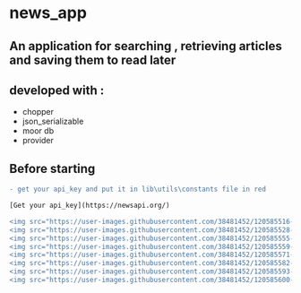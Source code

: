 # news_app

## An application for searching , retrieving articles and saving them to read later

## developed with :
* chopper
* json_serializable
* moor db
* provider

## Before starting 

```diff
- get your api_key and put it in lib\utils\constants file in red

[Get your api_key](https://newsapi.org/)

<img src="https://user-images.githubusercontent.com/38481452/120585516-28fcd800-c432-11eb-86e4-4d7cbd91035a.jpg" />
<img src="https://user-images.githubusercontent.com/38481452/120585528-2dc18c00-c432-11eb-8c49-4602a6516171.jpg" />
<img src="https://user-images.githubusercontent.com/38481452/120585555-374af400-c432-11eb-84f1-45ee77a69906.jpg" />
<img src="https://user-images.githubusercontent.com/38481452/120585559-3ade7b00-c432-11eb-9bea-c96774280375.jpg" />
<img src="https://user-images.githubusercontent.com/38481452/120585571-416cf280-c432-11eb-8a8a-e20dcfde94d9.jpg" />
<img src="https://user-images.githubusercontent.com/38481452/120585582-47fb6a00-c432-11eb-84bc-18b804d44d0f.jpg" />
<img src="https://user-images.githubusercontent.com/38481452/120585593-4e89e180-c432-11eb-8fee-c6c9275a6af1.jpg" />
<img src="https://user-images.githubusercontent.com/38481452/120585600-5184d200-c432-11eb-9f68-b51925735056.jpg" />






